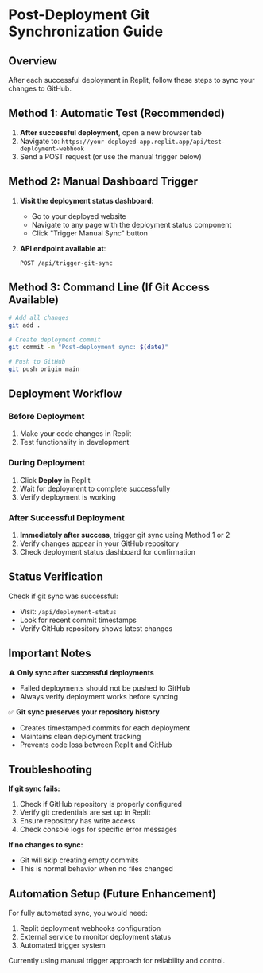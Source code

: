 # Post-Deployment Git Synchronization Guide

## Overview
After each successful deployment in Replit, follow these steps to sync your changes to GitHub.

## Method 1: Automatic Test (Recommended)

1. **After successful deployment**, open a new browser tab
2. Navigate to: `https://your-deployed-app.replit.app/api/test-deployment-webhook`
3. Send a POST request (or use the manual trigger below)

## Method 2: Manual Dashboard Trigger

1. **Visit the deployment status dashboard**:
   - Go to your deployed website
   - Navigate to any page with the deployment status component
   - Click "Trigger Manual Sync" button

2. **API endpoint available at**:
   ```
   POST /api/trigger-git-sync
   ```

## Method 3: Command Line (If Git Access Available)

```bash
# Add all changes
git add .

# Create deployment commit
git commit -m "Post-deployment sync: $(date)"

# Push to GitHub
git push origin main
```

## Deployment Workflow

### Before Deployment
1. Make your code changes in Replit
2. Test functionality in development

### During Deployment
1. Click **Deploy** in Replit
2. Wait for deployment to complete successfully
3. Verify deployment is working

### After Successful Deployment
1. **Immediately after success**, trigger git sync using Method 1 or 2
2. Verify changes appear in your GitHub repository
3. Check deployment status dashboard for confirmation

## Status Verification

Check if git sync was successful:
- Visit: `/api/deployment-status` 
- Look for recent commit timestamps
- Verify GitHub repository shows latest changes

## Important Notes

⚠️ **Only sync after successful deployments**
- Failed deployments should not be pushed to GitHub
- Always verify deployment works before syncing

✅ **Git sync preserves your repository history**
- Creates timestamped commits for each deployment
- Maintains clean deployment tracking
- Prevents code loss between Replit and GitHub

## Troubleshooting

**If git sync fails:**
1. Check if GitHub repository is properly configured
2. Verify git credentials are set up in Replit
3. Ensure repository has write access
4. Check console logs for specific error messages

**If no changes to sync:**
- Git will skip creating empty commits
- This is normal behavior when no files changed

## Automation Setup (Future Enhancement)

For fully automated sync, you would need:
1. Replit deployment webhooks configuration
2. External service to monitor deployment status
3. Automated trigger system

Currently using manual trigger approach for reliability and control.